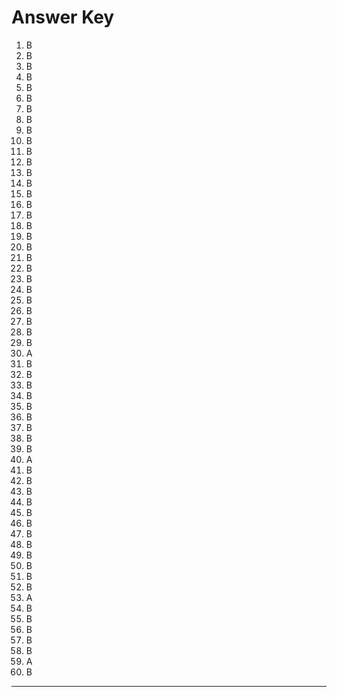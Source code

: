 # Answer Key

1. B
2. B
3. B
4. B
5. B
6. B
7. B
8. B
9. B
10. B
11. B
12. B
13. B
14. B
15. B
16. B
17. B
18. B
19. B
20. B
21. B
22. B
23. B
24. B
25. B
26. B
27. B
28. B
29. B
30. A
31. B
32. B
33. B
34. B
35. B
36. B
37. B
38. B
39. B
40. A
41. B
42. B
43. B
44. B
45. B
46. B
47. B
48. B
49. B
50. B
51. B
52. B
53. A
54. B
55. B
56. B
57. B
58. B
59. A
60. B

---


